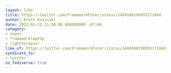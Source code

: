 ```yaml
---
layout: like
title: https://twitter.com/FrameworkPuter/status/1484586190955171840
author: Brett Kosinski
date: 2022-01-22 11:58:00.000000000 -07:00
category:
- tweet
- frameworklaptop
- righttorepair
like_of: https://twitter.com/FrameworkPuter/status/1484586190955171840
syndicate_to:
- twitter
no_fediverse: true
---
```


